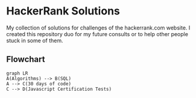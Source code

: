# HackerRank Solutions

My collection of solutions for challenges of the hackerrank.com website. I created this repository duo for my future consults or to help other people stuck in some of them.

## Flowchart
```mermaid
graph LR
A(Algorithms) --> B(SQL)
A --> C(30 days of code)
C --> D(Javascript Certification Tests)
```
